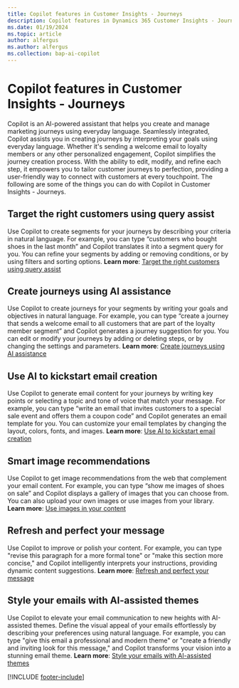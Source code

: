 ```yaml
---
title: Copilot features in Customer Insights - Journeys
description: Copilot features in Dynamics 365 Customer Insights - Journeys.
ms.date: 01/19/2024
ms.topic: article
author: alfergus
ms.author: alfergus
ms.collection: bap-ai-copilot
---
```


# Copilot features in Customer Insights - Journeys

Copilot is an AI-powered assistant that helps you create and manage marketing journeys using everyday language. Seamlessly integrated, Copilot assists you in creating journeys by interpreting your goals using everyday language. Whether it's sending a welcome email to loyalty members or any other personalized engagement, Copilot simplifies the journey creation process. With the ability to edit, modify, and refine each step, it empowers you to tailor customer journeys to perfection, providing a user-friendly way to connect with customers at every touchpoint. The following are some of the things you can do with Copilot in Customer Insights - Journeys.

## Target the right customers using query assist

Use Copilot to create segments for your journeys by describing your criteria in natural language. For example, you can type “customers who bought shoes in the last month” and Copilot translates it into a segment query for you. You can refine your segments by adding or removing conditions, or by using filters and sorting options. **Learn more**: [Target the right customers using query assist](real-time-marketing-natural-language-segments.md)

## Create journeys using AI assistance

Use Copilot to create journeys for your segments by writing your goals and objectives in natural language. For example, you can type “create a journey that sends a welcome email to all customers that are part of the loyalty member segment” and Copilot generates a journey suggestion for you. You can edit or modify your journeys by adding or deleting steps, or by changing the settings and parameters. **Learn more**: [Create journeys using AI assistance](real-time-marketing-use-copilot-create-journey.md)

## Use AI to kickstart email creation

Use Copilot to generate email content for your journeys by writing key points or selecting a topic and tone of voice that match your message. For example, you can type “write an email that invites customers to a special sale event and offers them a coupon code” and Copilot generates an email template for you. You can customize your email templates by changing the layout, colors, fonts, and images. **Learn more**: [Use AI to kickstart email creation](content-ideas.md)

## Smart image recommendations

Use Copilot to get image recommendations from the web that complement your email content. For example, you can type “show me images of shoes on sale” and Copilot displays a gallery of images that you can choose from. You can also upload your own images or use images from your library. **Learn more**: [Use images in your content](upload-images-files.md#use-images-in-your-content)

## Refresh and perfect your message

Use Copilot to improve or polish your content. For example, you can type "revise this paragraph for a more formal tone" or "make this section more concise," and Copilot intelligently interprets your instructions, providing dynamic content suggestions. **Learn more**: [Refresh and perfect your message](content-rewrite.md)

## Style your emails with AI-assisted themes

Use Copilot to elevate your email communication to new heights with AI-assisted themes. Define the visual appeal of your emails effortlessly by describing your preferences using natural language. For example, you can type "give this email a professional and modern theme" or "create a friendly and inviting look for this message," and Copilot transforms your vision into a stunning email theme. **Learn more**: [Style your emails with AI-assisted themes](email-theme.md)

[!INCLUDE [footer-include](./includes/footer-banner.md)]